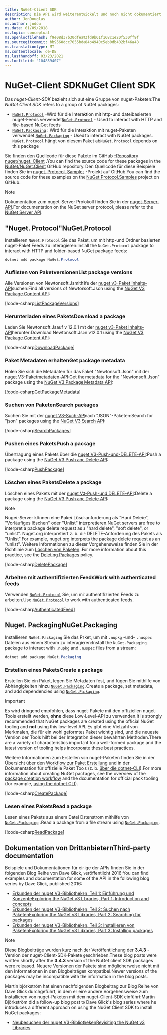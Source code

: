 ```yaml
---
title: NuGet-Client SDK
description: Die API wird weiterentwickelt und noch nicht dokumentiert, aber Beispiele sind im Blog von Dave Glick verfügbar.
author: JonDouglas
ms.author: jodou
ms.date: 01/09/2018
ms.topic: conceptual
ms.openlocfilehash: f9e08d37b30dfea83fd9b61f168c1e20f530ff9f
ms.sourcegitcommit: bb9560dcc7055bde84b4940c5eb0db402bf46a48
ms.translationtype: MT
ms.contentlocale: de-DE
ms.lasthandoff: 03/23/2021
ms.locfileid: "104859407"
---
```

# <a name="nuget-client-sdk"></a><span data-ttu-id="922a5-103">NuGet-Client SDK</span><span class="sxs-lookup"><span data-stu-id="922a5-103">NuGet Client SDK</span></span>

<span data-ttu-id="922a5-104">Das *nuget-Client-SDK* bezieht sich auf eine Gruppe von nuget-Paketen:</span><span class="sxs-lookup"><span data-stu-id="922a5-104">The *NuGet Client SDK* refers to a group of NuGet packages:</span></span>

* <span data-ttu-id="922a5-105">[`NuGet.Protocol`](https://www.nuget.org/packages/NuGet.Protocol) -Wird für die Interaktion mit http-und dateibasierten nuget-Feeds verwendet</span><span class="sxs-lookup"><span data-stu-id="922a5-105">[`NuGet.Protocol`](https://www.nuget.org/packages/NuGet.Protocol) - Used to interact with HTTP and file-based NuGet feeds</span></span>
* <span data-ttu-id="922a5-106">[`NuGet.Packaging`](https://www.nuget.org/packages/NuGet.Packaging) : Wird für die Interaktion mit nuget-Paketen verwendet.</span><span class="sxs-lookup"><span data-stu-id="922a5-106">[`NuGet.Packaging`](https://www.nuget.org/packages/NuGet.Packaging) - Used to interact with NuGet packages.</span></span> <span data-ttu-id="922a5-107">`NuGet.Protocol` hängt von diesem Paket ab</span><span class="sxs-lookup"><span data-stu-id="922a5-107">`NuGet.Protocol` depends on this package</span></span>

<span data-ttu-id="922a5-108">Sie finden den Quellcode für diese Pakete im GitHub [-Repository nuget/nuget. Client](https://github.com/NuGet/NuGet.Client) .</span><span class="sxs-lookup"><span data-stu-id="922a5-108">You can find the source code for these packages in the [NuGet/NuGet.Client](https://github.com/NuGet/NuGet.Client) GitHub repository.</span></span>
<span data-ttu-id="922a5-109">Den Quellcode für diese Beispiele finden Sie im [nuget. Protocol. Samples](https://github.com/NuGet/Samples/tree/main/NuGetProtocolSamples) -Projekt auf GitHub.</span><span class="sxs-lookup"><span data-stu-id="922a5-109">You can find the source code for these examples on the [NuGet.Protocol.Samples](https://github.com/NuGet/Samples/tree/main/NuGetProtocolSamples) project on GitHub.</span></span>

> [!Note]
> <span data-ttu-id="922a5-110">Dokumentation zum nuget-Server Protokoll finden Sie in der [nuget-Server-API](~/api/overview.md).</span><span class="sxs-lookup"><span data-stu-id="922a5-110">For documentation on the NuGet server protocol, please refer to the [NuGet Server API](~/api/overview.md).</span></span>

## <a name="nugetprotocol"></a><span data-ttu-id="922a5-111">"Nuget. Protocol"</span><span class="sxs-lookup"><span data-stu-id="922a5-111">NuGet.Protocol</span></span>

<span data-ttu-id="922a5-112">Installieren `NuGet.Protocol` Sie das Paket, um mit http-und Ordner basierten nuget-Paket Feeds zu interagieren:</span><span class="sxs-lookup"><span data-stu-id="922a5-112">Install the `NuGet.Protocol` package to interact with HTTP and folder-based NuGet package feeds:</span></span>

```ps1
dotnet add package NuGet.Protocol
```

### <a name="list-package-versions"></a><span data-ttu-id="922a5-113">Auflisten von Paketversionen</span><span class="sxs-lookup"><span data-stu-id="922a5-113">List package versions</span></span>

<span data-ttu-id="922a5-114">Alle Versionen von Newtonsoft.Jsmithilfe der [nuget v3-Paket Inhalts-API](../api/package-base-address-resource.md#enumerate-package-versions)suchen:</span><span class="sxs-lookup"><span data-stu-id="922a5-114">Find all versions of Newtonsoft.Json using the [NuGet V3 Package Content API](../api/package-base-address-resource.md#enumerate-package-versions):</span></span>

[!code-csharp[ListPackageVersions](~/../nuget-samples/NuGetProtocolSamples/Program.cs?name=ListPackageVersions)]

### <a name="download-a-package"></a><span data-ttu-id="922a5-115">Herunterladen eines Pakets</span><span class="sxs-lookup"><span data-stu-id="922a5-115">Download a package</span></span>

<span data-ttu-id="922a5-116">Laden Sie Newtonsoft.Jsauf v 12.0.1 mit der [nuget v3-Paket Inhalts-API](../api/package-base-address-resource.md)herunter:</span><span class="sxs-lookup"><span data-stu-id="922a5-116">Download Newtonsoft.Json v12.0.1 using the [NuGet V3 Package Content API](../api/package-base-address-resource.md):</span></span>

[!code-csharp[DownloadPackage](~/../nuget-samples/NuGetProtocolSamples/Program.cs?name=DownloadPackage)]

### <a name="get-package-metadata"></a><span data-ttu-id="922a5-117">Paket Metadaten erhalten</span><span class="sxs-lookup"><span data-stu-id="922a5-117">Get package metadata</span></span>

<span data-ttu-id="922a5-118">Holen Sie sich die Metadaten für das Paket "Newtonsoft.Json" mit der [nuget V3-Paketmetadaten-API](../api/registration-base-url-resource.md):</span><span class="sxs-lookup"><span data-stu-id="922a5-118">Get the metadata for the "Newtonsoft.Json" package using the [NuGet V3 Package Metadata API](../api/registration-base-url-resource.md):</span></span>

[!code-csharp[GetPackageMetadata](~/../nuget-samples/NuGetProtocolSamples/Program.cs?name=GetPackageMetadata)]

### <a name="search-packages"></a><span data-ttu-id="922a5-119">Suchen von Paketen</span><span class="sxs-lookup"><span data-stu-id="922a5-119">Search packages</span></span>

<span data-ttu-id="922a5-120">Suchen Sie mit der [nuget V3-Such-API](../api/search-query-service-resource.md)nach "JSON"-Paketen:</span><span class="sxs-lookup"><span data-stu-id="922a5-120">Search for "json" packages using the [NuGet V3 Search API](../api/search-query-service-resource.md):</span></span>

[!code-csharp[SearchPackages](~/../nuget-samples/NuGetProtocolSamples/Program.cs?name=SearchPackages)]

### <a name="push-a-package"></a><span data-ttu-id="922a5-121">Pushen eines Pakets</span><span class="sxs-lookup"><span data-stu-id="922a5-121">Push a package</span></span>

<span data-ttu-id="922a5-122">Übertragung eines Pakets über die [nuget V3-Push-und-DELETE-API](../api/package-publish-resource.md):</span><span class="sxs-lookup"><span data-stu-id="922a5-122">Push a package using the [NuGet V3 Push and Delete API](../api/package-publish-resource.md):</span></span>

[!code-csharp[PushPackage](~/../nuget-samples/NuGetProtocolSamples/Program.cs?name=PushPackage)]

### <a name="delete-a-package"></a><span data-ttu-id="922a5-123">Löschen eines Pakets</span><span class="sxs-lookup"><span data-stu-id="922a5-123">Delete a package</span></span>

<span data-ttu-id="922a5-124">Löschen eines Pakets mit der [nuget V3-Push-und DELETE-API](../api/package-publish-resource.md):</span><span class="sxs-lookup"><span data-stu-id="922a5-124">Delete a package using the [NuGet V3 Push and Delete API](../api/package-publish-resource.md):</span></span>

> [!Note]
> <span data-ttu-id="922a5-125">Nuget-Server können eine Paket Löschanforderung als "Hard Delete", "Vorläufiges löschen" oder "Unlist" interpretieren.</span><span class="sxs-lookup"><span data-stu-id="922a5-125">NuGet servers are free to interpret a package delete request as a "hard delete", "soft delete", or "unlist".</span></span>
> <span data-ttu-id="922a5-126">Nuget.org interpretiert z. b. die DELETE-Anforderung des Pakets als "Unlist".</span><span class="sxs-lookup"><span data-stu-id="922a5-126">For example, nuget.org interprets the package delete request as an "unlist".</span></span> <span data-ttu-id="922a5-127">Weitere Informationen zu dieser Vorgehensweise finden Sie in der Richtlinie zum [Löschen von Paketen](../nuget-org/policies/deleting-packages.md) .</span><span class="sxs-lookup"><span data-stu-id="922a5-127">For more information about this practice, see the [Deleting Packages](../nuget-org/policies/deleting-packages.md) policy.</span></span>

[!code-csharp[DeletePackage](~/../nuget-samples/NuGetProtocolSamples/Program.cs?name=DeletePackage)]

### <a name="work-with-authenticated-feeds"></a><span data-ttu-id="922a5-128">Arbeiten mit authentifizierten Feeds</span><span class="sxs-lookup"><span data-stu-id="922a5-128">Work with authenticated feeds</span></span>

<span data-ttu-id="922a5-129">Verwenden [`NuGet.Protocol`](https://www.nuget.org/packages/NuGet.Protocol) Sie, um mit authentifizierten Feeds zu arbeiten.</span><span class="sxs-lookup"><span data-stu-id="922a5-129">Use [`NuGet.Protocol`](https://www.nuget.org/packages/NuGet.Protocol) to work with authenticated feeds.</span></span>

[!code-csharp[AuthenticatedFeed](~/../nuget-samples/NuGetProtocolSamples/Program.cs?name=AuthenticatedFeed)]

## <a name="nugetpackaging"></a><span data-ttu-id="922a5-130">Nuget. Packaging</span><span class="sxs-lookup"><span data-stu-id="922a5-130">NuGet.Packaging</span></span>

<span data-ttu-id="922a5-131">Installieren `NuGet.Packaging` Sie das Paket, um mit `.nupkg` -und- `.nuspec` Dateien aus einem Stream zu interagieren:</span><span class="sxs-lookup"><span data-stu-id="922a5-131">Install the `NuGet.Packaging` package to interact with `.nupkg` and `.nuspec` files from a stream:</span></span>

```ps1
dotnet add package NuGet.Packaging
```

### <a name="create-a-package"></a><span data-ttu-id="922a5-132">Erstellen eines Pakets</span><span class="sxs-lookup"><span data-stu-id="922a5-132">Create a package</span></span>

<span data-ttu-id="922a5-133">Erstellen Sie ein Paket, legen Sie Metadaten fest, und fügen Sie mithilfe von Abhängigkeiten hinzu [`NuGet.Packaging`](https://www.nuget.org/packages/NuGet.Packaging) .</span><span class="sxs-lookup"><span data-stu-id="922a5-133">Create a package, set metadata, and add dependencies using [`NuGet.Packaging`](https://www.nuget.org/packages/NuGet.Packaging).</span></span>

> [!IMPORTANT]
> <span data-ttu-id="922a5-134">Es wird dringend empfohlen, dass nuget-Pakete mit den offiziellen nuget-Tools erstellt werden, **ohne** diese Low-Level-API zu verwenden.</span><span class="sxs-lookup"><span data-stu-id="922a5-134">It is strongly recommended that NuGet packages are created using the official NuGet tooling and **not** using this low-level API.</span></span> <span data-ttu-id="922a5-135">Es gibt eine Vielzahl von Merkmalen, die für ein wohl geformtes Paket wichtig sind, und die neueste Version der Tools hilft bei der Integration dieser bewährten Methoden.</span><span class="sxs-lookup"><span data-stu-id="922a5-135">There are a variety of characteristics important for a well-formed package and the latest version of tooling helps incorporate these best practices.</span></span>
> 
> <span data-ttu-id="922a5-136">Weitere Informationen zum Erstellen von nuget-Paketen finden Sie in der Übersicht über den [Workflow zur Paket Erstellung](../create-packages/overview-and-workflow.md) und in der Dokumentation für offizielle Paket Tools (z. b. [über die dotnet-CLI](../create-packages/creating-a-package-dotnet-cli.md)).</span><span class="sxs-lookup"><span data-stu-id="922a5-136">For more information about creating NuGet packages, see the overview of the [package creation workflow](../create-packages/overview-and-workflow.md) and the documentation for official pack tooling (for example, [using the dotnet CLI](../create-packages/creating-a-package-dotnet-cli.md)).</span></span>

[!code-csharp[CreatePackage](~/../nuget-samples/NuGetProtocolSamples/Program.cs?name=CreatePackage)]

### <a name="read-a-package"></a><span data-ttu-id="922a5-137">Lesen eines Pakets</span><span class="sxs-lookup"><span data-stu-id="922a5-137">Read a package</span></span>

<span data-ttu-id="922a5-138">Lesen eines Pakets aus einem Datei Datenstrom mithilfe von [`NuGet.Packaging`](https://www.nuget.org/packages/NuGet.Packaging) .</span><span class="sxs-lookup"><span data-stu-id="922a5-138">Read a package from a file stream using [`NuGet.Packaging`](https://www.nuget.org/packages/NuGet.Packaging).</span></span>

[!code-csharp[ReadPackage](~/../nuget-samples/NuGetProtocolSamples/Program.cs?name=ReadPackage)]

## <a name="third-party-documentation"></a><span data-ttu-id="922a5-139">Dokumentation von Drittanbietern</span><span class="sxs-lookup"><span data-stu-id="922a5-139">Third-party documentation</span></span>

<span data-ttu-id="922a5-140">Beispiele und Dokumentationen für einige der APIs finden Sie in der folgenden Blog Reihe von Dave Glick, veröffentlicht 2016:</span><span class="sxs-lookup"><span data-stu-id="922a5-140">You can find examples and documentation for some of the API in the following blog series by Dave Glick, published 2016:</span></span>

- [<span data-ttu-id="922a5-141">Erkunden der nuget V3-Bibliotheken, Teil 1: Einführung und Konzepte</span><span class="sxs-lookup"><span data-stu-id="922a5-141">Exploring the NuGet v3 Libraries, Part 1: Introduction and concepts</span></span>](http://daveaglick.com/posts/exploring-the-nuget-v3-libraries-part-1)
- [<span data-ttu-id="922a5-142">Erkunden der nuget V3-Bibliotheken, Teil 2: Suchen nach Paketen</span><span class="sxs-lookup"><span data-stu-id="922a5-142">Exploring the NuGet v3 Libraries, Part 2: Searching for packages</span></span>](http://daveaglick.com/posts/exploring-the-nuget-v3-libraries-part-2)
- [<span data-ttu-id="922a5-143">Erkunden der nuget V3-Bibliotheken, Teil 3: Installieren von Paketen</span><span class="sxs-lookup"><span data-stu-id="922a5-143">Exploring the NuGet v3 Libraries, Part 3: Installing packages</span></span>](http://daveaglick.com/posts/exploring-the-nuget-v3-libraries-part-3)

> [!Note]
> <span data-ttu-id="922a5-144">Diese Blogbeiträge wurden kurz nach der Veröffentlichung der **3.4.3** -Version der nuget-Client-SDK-Pakete geschrieben.</span><span class="sxs-lookup"><span data-stu-id="922a5-144">These blog posts were written shortly after the **3.4.3** version of the NuGet client SDK packages were released.</span></span>
> <span data-ttu-id="922a5-145">Neuere Versionen der Pakete sind möglicherweise nicht mit den Informationen in den Blogbeiträgen kompatibel.</span><span class="sxs-lookup"><span data-stu-id="922a5-145">Newer versions of the packages may be incompatible with the information in the blog posts.</span></span>

<span data-ttu-id="922a5-146">Martin björkström hat einen nachfolgenden Blogbeitrag zur Blog Reihe von Dave Glick durchgeführt, in dem er eine andere Vorgehensweise zum Installieren von nuget-Paketen mit dem nuget-Client-SDK einführt:</span><span class="sxs-lookup"><span data-stu-id="922a5-146">Martin Björkström did a follow-up blog post to Dave Glick's blog series where he introduces a different approach on using the NuGet Client SDK to install NuGet packages:</span></span>

- [<span data-ttu-id="922a5-147">Neubesuchen der nuget V3-Bibliotheken</span><span class="sxs-lookup"><span data-stu-id="922a5-147">Revisiting the NuGet v3 Libraries</span></span>](https://martinbjorkstrom.com/posts/2018-09-19-revisiting-nuget-client-libraries)

